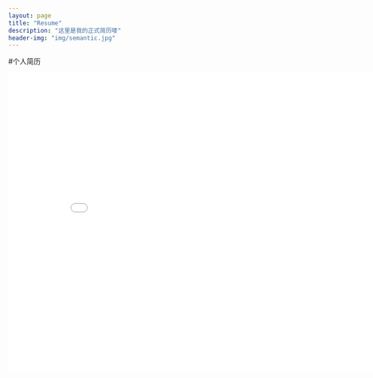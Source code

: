 ```yaml
---
layout: page
title: "Resume"
description: "这里是我的正式简历喽"  
header-img: "img/semantic.jpg"  
---
```


#个人简历
<center><embed src="resume.pdf" width="850" height="600"></center>
